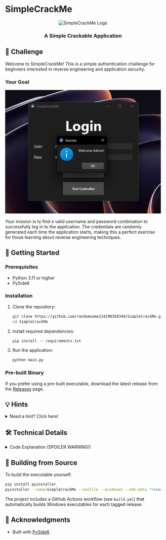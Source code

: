 # SimpleCrackMe

<div align="center">
  <img src="resources/icons/icon.ico" alt="SimpleCrackMe Logo" width="120" height="120">
  <h3>A Simple Crackable Application</h3>
</div>

## 🔐 Challenge

Welcome to SimpleCrackMe! This is a simple authentication challenge for beginners interested in reverse engineering and application security.

### Your Goal

<div align="center">
  <img src="resources/others/goal.png" alt="Challenge Goal">
</div>

Your mission is to find a valid username and password combination to successfully log in to the application. The credentials are randomly generated each time the application starts, making this a perfect exercise for those learning about reverse engineering techniques.

## 🚀 Getting Started

### Prerequisites

- Python 3.11 or higher
- PySide6

### Installation

1. Clone the repository:
   ```bash
   git clone https://github.com/randomname124290358349/SimpleCrackMe.git
   cd SimpleCrackMe
   ```

2. Install required dependencies:
   ```bash
   pip install -r requirements.txt
   ```

3. Run the application:
   ```bash
   python main.py
   ```

### Pre-built Binary

If you prefer using a pre-built executable, download the latest release from the [Releases](https://github.com/yourusername/SimpleCrackMe/releases) page.

## 💡 Hints

<details>
<summary>Need a hint? Click here!</summary>

1. The application uses a Model-View-Controller (MVC) architecture.
2. Look for where and how the user credentials are generated.
3. Finding a way to inspect the application's memory during runtime might be helpful.
4. Try to understand how the authentication logic works.

</details>

## 🛠️ Technical Details

<details>
<summary>Code Explanation (SPOILER WARNING!)</summary>

### Architecture

This application follows the Model-View-Controller (MVC) architectural pattern:

- **Model (`UserModel`)**: Manages data, logic, and rules of the application
- **View (`MainWindow`)**: Handles the user interface and user interactions
- **Controllers (`LoginController`, `TestController`)**: Process user input and update the model/view accordingly

### Authentication System

The authentication system uses a simple in-memory dictionary to store user credentials. The interesting part is that the username and password are randomly generated each time the application starts:

```python
def __init__(self):
    ascii_letters_and_numbers = [_ for _ in 'abcdefghijklmnopqrstuvwxyzABCDEFGHIJKLMNOPQRSTUVWXYZ1234567890']
    random_user = "".join([choice(ascii_letters_and_numbers) for _ in range(10)])
    random_pass = "".join([choice(ascii_letters_and_numbers) for _ in range(10)])
    self.users = {
        random_user: {"password": random_pass, "name": "Admin", "role": "admin"},
    }
    self.current_user = None
```

This makes each instance unique, requiring users to analyze the running application rather than the static code.

### Security Vulnerabilities

The primary vulnerability in this application is that the credentials are stored in memory as plaintext. A proper reverse engineering tool can be used to scan the application's memory and find these credentials.

### UI Implementation

The UI is implemented using PySide6 (Qt for Python) with a simple login form. The application uses signals and slots to communicate between the UI components and the controllers.

</details>

## 🔧 Building from Source

To build the executable yourself:

```bash
pip install pyinstaller
pyinstaller --name=SimpleCrackMe --onefile --windowed --add-data "resources;resources" --icon=resources/icons/icon.ico main.py
```

The project includes a GitHub Actions workflow (see `build.yml`) that automatically builds Windows executables for each tagged release.


## 🙏 Acknowledgments

- Built with [PySide6](https://wiki.qt.io/Qt_for_Python)